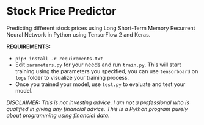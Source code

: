 # Stock Price Predictor
Predicting different stock prices using Long Short-Term Memory Recurrent Neural Network in Python using TensorFlow 2 and Keras.

<b>REQUIREMENTS:</b>

- `pip3 install -r requirements.txt`
- Edit `parameters.py` for your needs and run `train.py`. This will start training using the parameters you specified, you can use `tensorboard` on `logs` folder to visualize your training process.
- Once you trained your model, use `test.py` to evaluate and test your model.

<i>DISCLAIMER: This is not investing advice. I am not a professional who is qualified in giving any financial advice. This is a Python program purely about programming using financial data.</i>

